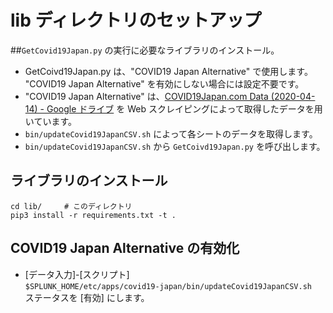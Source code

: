 # lib ディレクトリのセットアップ

##`GetCovid19Japan.py` の実行に必要なライブラリのインストール。

* GetCoivd19Japan.py は、"COVID19 Japan Alternative" で使用します。  
  "COVID19 Japan Alternative" を有効にしない場合には設定不要です。
* "COVID19 Japan Alternative" は、[COVID19Japan.com Data (2020-04-14) - Google ドライブ](https://docs.google.com/spreadsheets/d/e/2PACX-1vRj0RcpTglCmtDVP1RRx21ZwteYU2Y_8JExoeIVbMG1onsmHHah3DwI2HwunY8FOU3eqme82th_hYWF/pubhtml)  を Web スクレイピングによって取得したデータを用いています。
* `bin/updateCovid19JapanCSV.sh` によって各シートのデータを取得します。
* `bin/updateCovid19JapanCSV.sh` から `GetCoivd19Japan.py` を呼び出します。


## ライブラリのインストール

```
cd lib/		# このディレクトリ
pip3 install -r requirements.txt -t .
```

## COVID19 Japan Alternative の有効化

* [データ入力]-[スクリプト]  
   `$SPLUNK_HOME/etc/apps/covid19-japan/bin/updateCovid19JapanCSV.sh`  
   ステータスを [有効] にします。
